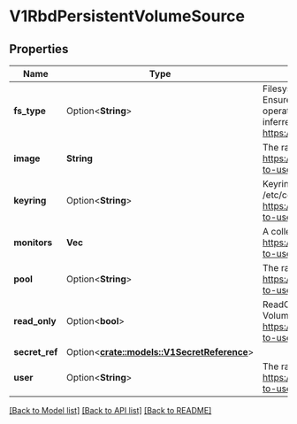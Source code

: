 # V1RbdPersistentVolumeSource

## Properties

Name | Type | Description | Notes
------------ | ------------- | ------------- | -------------
**fs_type** | Option<**String**> | Filesystem type of the volume that you want to mount. Tip: Ensure that the filesystem type is supported by the host operating system. Examples: \"ext4\", \"xfs\", \"ntfs\". Implicitly inferred to be \"ext4\" if unspecified. More info: https://kubernetes.io/docs/concepts/storage/volumes#rbd | [optional]
**image** | **String** | The rados image name. More info: https://examples.k8s.io/volumes/rbd/README.md#how-to-use-it | 
**keyring** | Option<**String**> | Keyring is the path to key ring for RBDUser. Default is /etc/ceph/keyring. More info: https://examples.k8s.io/volumes/rbd/README.md#how-to-use-it | [optional]
**monitors** | **Vec<String>** | A collection of Ceph monitors. More info: https://examples.k8s.io/volumes/rbd/README.md#how-to-use-it | 
**pool** | Option<**String**> | The rados pool name. Default is rbd. More info: https://examples.k8s.io/volumes/rbd/README.md#how-to-use-it | [optional]
**read_only** | Option<**bool**> | ReadOnly here will force the ReadOnly setting in VolumeMounts. Defaults to false. More info: https://examples.k8s.io/volumes/rbd/README.md#how-to-use-it | [optional]
**secret_ref** | Option<[**crate::models::V1SecretReference**](v1.SecretReference.md)> |  | [optional]
**user** | Option<**String**> | The rados user name. Default is admin. More info: https://examples.k8s.io/volumes/rbd/README.md#how-to-use-it | [optional]

[[Back to Model list]](../README.md#documentation-for-models) [[Back to API list]](../README.md#documentation-for-api-endpoints) [[Back to README]](../README.md)


